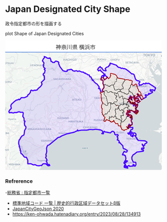 Japan Designated City Shape
===============

政令指定都市の形を描画する

plot Shape of Japan Designated Cities

![japan designated city shape](https://github.com/ohwada/World_Countries/blob/main/geojson/folium/japan_designated_city_shape/screenshots/yokohama.png)

### Refrerence

-[総務省 : 指定都市一覧](https://www.soumu.go.jp/main_sosiki/jichi_gyousei/bunken/shitei_toshi-ichiran.html)
- [標準地域コード 一覧 | 歴史的行政区域データセットβ版](https://geoshape.ex.nii.ac.jp/city/code/)
- [JapanCityGeoJson 2020](https://github.com/niiyz/JapanCityGeoJson)
- https://ken-ohwada.hatenadiary.org/entry/2023/08/28/134913
